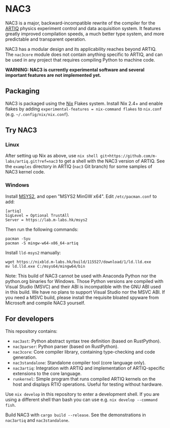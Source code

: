 # NAC3

NAC3 is a major, backward-incompatible rewrite of the compiler for the [ARTIQ](https://m-labs.hk/artiq) physics experiment control and data acquisition system. It features greatly improved compilation speeds, a much better type system, and more predictable and transparent operation.

NAC3 has a modular design and its applicability reaches beyond ARTIQ. The ``nac3core`` module does not contain anything specific to ARTIQ, and can be used in any project that requires compiling Python to machine code.

**WARNING: NAC3 is currently experimental software and several important features are not implemented yet.**

## Packaging

NAC3 is packaged using the [Nix](https://nixos.org) Flakes system. Install Nix 2.4+ and enable flakes by adding ``experimental-features = nix-command flakes`` to ``nix.conf`` (e.g. ``~/.config/nix/nix.conf``).

## Try NAC3

### Linux

After setting up Nix as above, use ``nix shell git+https://github.com/m-labs/artiq.git?ref=nac3`` to get a shell with the NAC3 version of ARTIQ. See the ``examples`` directory in ARTIQ (``nac3`` Git branch) for some samples of NAC3 kernel code.

### Windows

Install [MSYS2](https://www.msys2.org/), and open "MSYS2 MinGW x64". Edit ``/etc/pacman.conf`` to add:
```
[artiq]
SigLevel = Optional TrustAll
Server = https://lab.m-labs.hk/msys2
```

Then run the following commands:
```
pacman -Syu
pacman -S mingw-w64-x86_64-artiq
```

Install ``lld-msys2`` manually:
```
wget https://nixbld.m-labs.hk/build/115527/download/1/ld.lld.exe
mv ld.lld.exe C:/msys64/mingw64/bin
```

Note: This build of NAC3 cannot be used with Anaconda Python nor the python.org binaries for Windows. Those Python versions are compiled with Visual Studio (MSVC) and their ABI is incompatible with the GNU ABI used in this build. We have no plans to support Visual Studio nor the MSVC ABI. If you need a MSVC build, please install the requisite bloated spyware from Microsoft and compile NAC3 yourself.

## For developers

This repository contains:
- ``nac3ast``: Python abstract syntax tree definition (based on RustPython).
- ``nac3parser``: Python parser (based on RustPython).
- ``nac3core``: Core compiler library, containing type-checking and code generation.
- ``nac3standalone``: Standalone compiler tool (core language only).
- ``nac3artiq``: Integration with ARTIQ and implementation of ARTIQ-specific extensions to the core language.
- ``runkernel``: Simple program that runs compiled ARTIQ kernels on the host and displays RTIO operations. Useful for testing without hardware.

Use ``nix develop`` in this repository to enter a development shell.
If you are using a different shell than bash you can use e.g. ``nix develop --command fish``.

Build NAC3 with ``cargo build --release``. See the demonstrations in ``nac3artiq`` and ``nac3standalone``.
